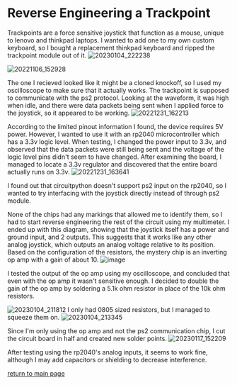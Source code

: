 # Reverse Engineering a Trackpoint

Trackpoints are a force sensitive joystick that function as a mouse, unique to lenovo and thinkpad laptops. I wanted to add one to 
my own custom keyboard, so I bought a replacement thinkpad keyboard and ripped the trackpoint module out of it. 
![20230104_222238](https://user-images.githubusercontent.com/95006894/212996637-1c414bc0-fb3e-4973-a06e-5c3d08e6a356.jpg)

![20221106_152928](https://user-images.githubusercontent.com/95006894/212996008-a6f6717d-7bf0-4366-804a-e86000cfe683.jpg)

The one I recieved looked like it might be a cloned knockoff, so I used my oscilloscope to make sure that it actually works. 
The trackpoint is supposed to communicate with the ps2 protocol. Looking at the waveform, it was high when idle, and there were
data packets being sent when I applied force to the joystick, so it appeared to be working.
![20221231_162213](https://user-images.githubusercontent.com/95006894/212997028-2a19b4de-aae6-4870-b78b-0e2a78ca5f36.jpg)

According to the limited pinout information I found, the device requires 5V power. However, I wanted to use it with an rp2040 microcontroller
which has a 3.3v logic level. When testing, I changed the power input to 3.3v, and observed that the data packets were still being sent
and the voltage of the logic level pins didn't seem to have changed. After examining the board, I managed to locate a 3.3v regulator and discovered that the
entire board actually runs on 3.3v. 
![20221231_163641](https://user-images.githubusercontent.com/95006894/212996254-7b76d98e-85d4-454f-9bfb-bb94c5780e96.jpg)

I found out that circuitpython doesn't support ps2 input on the rp2040, so I wanted to try interfacing with the joystick directly instead of through ps2 module. 

None of the chips had any markings that allowed me to identify them, so I had to start reverse engineering the rest of the circuit using my multimeter.
I ended up with this diagram, showing that the joystick itself has a power and ground input, and 2 outputs. This suggests that it works like any other
analog joystick, which outputs an analog voltage relative to its position. Based on the configuration of the resistors, the mystery chip
is an inverting op amp with a gain of about 10. 
![image](https://user-images.githubusercontent.com/95006894/212998209-094f9c1d-65b6-438b-b2a0-be5dd234eb05.png)

I tested the output of the op amp using my oscilloscope, and concluded that even with the op amp it wasn't sensitive enough.
I decided to double the gain of the op amp by soldering a 5.1k ohm resistor in place of the 10k ohm resistors. 

![20230104_211812](https://user-images.githubusercontent.com/95006894/212996349-79e84558-9d77-404f-8763-e5015065198f.jpg)
I only had 0805 sized resistors, but I managed to squeeze them on. 
![20230104_213345](https://user-images.githubusercontent.com/95006894/213003852-f7e97970-9403-4ff9-a92b-84ff66720805.jpg)

Since I'm only using the op amp and not the ps2 communication chip, I cut the circuit board in half and created new solder points. 
![20230117_152209](https://user-images.githubusercontent.com/95006894/213004893-759dd425-0963-46b2-b35d-3fce79d67ecf.jpg)

After testing using the rp2040's analog inputs, it seems to work fine, although I may add capacitors or shielding to decrease interference. 

[return to main page](index.md)
